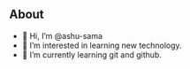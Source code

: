 ## About

- 👋 Hi, I’m @ashu-sama
- 👀 I’m interested in learning new technology.
- 🌱 I’m currently learning git and github.
<!---
ashu-sama/ashu-sama is a ✨ special ✨ repository because its `README.md` (this file) appears on your GitHub profile.
You can click the Preview link to take a look at your changes.
--->
